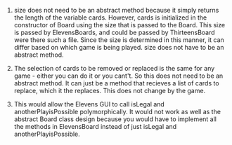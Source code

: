 1) size does not need to be an abstract method because it simply returns the length of the variable cards. However, cards is initialized in the constructor of Board using the size that is passed to the Board. This size is passed by ElevensBoards, and could be passed by ThirteensBoard were there such a file. Since the size is determined in this manner, it can differ based on which game is being played. size does not have to be an abstract method.

2) The selection of cards to be removed or replaced is the same for any game - either you can do it or you cant't. So this does not need to be an abstract method. It can just be a method that recieves a list of cards to replace, which it the replaces. This does not change by the game.

3) This would allow the Elevens GUI to call isLegal and anotherPlayisPossible polymorphically. It would not work as well as the abstract Board class design because you would have to implement all the methods in ElevensBoard instead of just isLegal and anotherPlayisPossible.